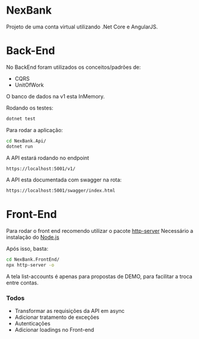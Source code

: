 # NexBank

Projeto de uma conta virtual utilizando .Net Core e AngularJS.

# Back-End
No BackEnd foram utilizados os conceitos/padrões de:
  - CQRS
  - UnitOfWork

O banco de dados na v1 esta InMemory.

Rodando os testes:
```sh
dotnet test
```

Para rodar a aplicação:
```sh
cd NexBank.Api/
dotnet run
```

A API estará rodando no endpoint
```sh
https://localhost:5001/v1/
```

A API esta documentada com swagger na rota:
```sh
https://localhost:5001/swagger/index.html
```

# Front-End

Para rodar o front end recomendo utilizar o pacote [http-server](https://www.npmjs.com/package/http-server)
Necessário a instalação do [Node.js](https://nodejs.org/)

Após isso, basta:
```sh
cd NexBank.FrontEnd/
npx http-server -o
```

A tela list-accounts é apenas para propostas de DEMO, para facilitar a troca entre contas.

### Todos

 - Transformar as requisições da API em async
 - Adicionar tratamento de exceções
 - Autenticações
 - Adicionar loadings no Front-end
